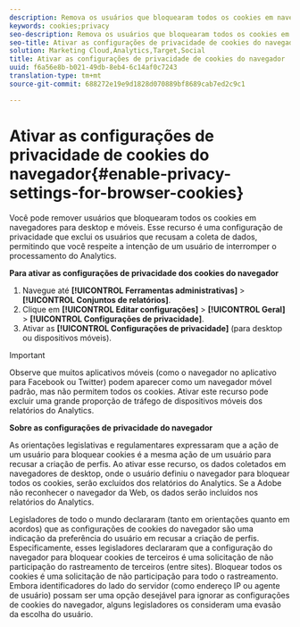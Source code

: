 ```yaml
---
description: Remova os usuários que bloquearam todos os cookies em navegadores de computadores e de dispositivos móveis. Essa configuração de privacidade exclui os usuários que recusam a coleta de dados do Analytics.
keywords: cookies;privacy
seo-description: Remova os usuários que bloquearam todos os cookies em navegadores de computadores e de dispositivos móveis. Essa configuração de privacidade exclui os usuários que recusam a coleta de dados do Analytics.
seo-title: Ativar as configurações de privacidade de cookies do navegador
solution: Marketing Cloud,Analytics,Target,Social
title: Ativar as configurações de privacidade de cookies do navegador
uuid: f6a56e8b-b021-49db-8eb4-6c14af0c7243
translation-type: tm+mt
source-git-commit: 688272e19e9d1828d070889bf8689cab7ed2c9c1

---
```



# Ativar as configurações de privacidade de cookies do navegador{#enable-privacy-settings-for-browser-cookies}

Você pode remover usuários que bloquearam todos os cookies em navegadores para desktop e móveis. Esse recurso é uma configuração de privacidade que exclui os usuários que recusam a coleta de dados, permitindo que você respeite a intenção de um usuário de interromper o processamento do Analytics.

**Para ativar as configurações de privacidade dos cookies do navegador**

1. Navegue até **[!UICONTROL Ferramentas administrativas]** &gt; **[!UICONTROL Conjuntos de relatórios]**.
1. Clique em **[!UICONTROL Editar configurações]** &gt; **[!UICONTROL Geral]** &gt; **[!UICONTROL Configurações de privacidade]**.
1. Ativar as **[!UICONTROL Configurações de privacidade]** (para desktop ou dispositivos móveis).

>[!IMPORTANT]
>
>Observe que muitos aplicativos móveis (como o navegador no aplicativo para Facebook ou Twitter) podem aparecer como um navegador móvel padrão, mas não permitem todos os cookies. Ativar este recurso pode excluir uma grande proporção de tráfego de dispositivos móveis dos relatórios do Analytics.

**Sobre as configurações de privacidade do navegador**

As orientações legislativas e regulamentares expressaram que a ação de um usuário para bloquear cookies é a mesma ação de um usuário para recusar a criação de perfis. Ao ativar esse recurso, os dados coletados em navegadores de desktop, onde o usuário definiu o navegador para bloquear todos os cookies, serão excluídos dos relatórios do Analytics. Se a Adobe não reconhecer o navegador da Web, os dados serão incluídos nos relatórios do Analytics.

Legisladores de todo o mundo declararam (tanto em orientações quanto em acordos) que as configurações de cookies do navegador são uma indicação da preferência do usuário em recusar a criação de perfis. Especificamente, esses legisladores declararam que a configuração do navegador para bloquear cookies de terceiros é uma solicitação de não participação do rastreamento de terceiros (entre sites). Bloquear todos os cookies é uma solicitação de não participação para todo o rastreamento. Embora identificadores do lado do servidor (como endereço IP ou agente de usuário) possam ser uma opção desejável para ignorar as configurações de cookies do navegador, alguns legisladores os consideram uma evasão da escolha do usuário.
